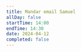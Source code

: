 ```yaml
---
title: Mandar email Samuel
allDay: false
startTime: 14:00
endTime: 14:30
date: 2024-04-12
completed: false
---
```

